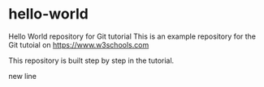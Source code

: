 # hello-world
Hello World repository for Git tutorial
This is an example repository for the Git tutoial on https://www.w3schools.com

This repository is built step by step in the tutorial. 

new line

